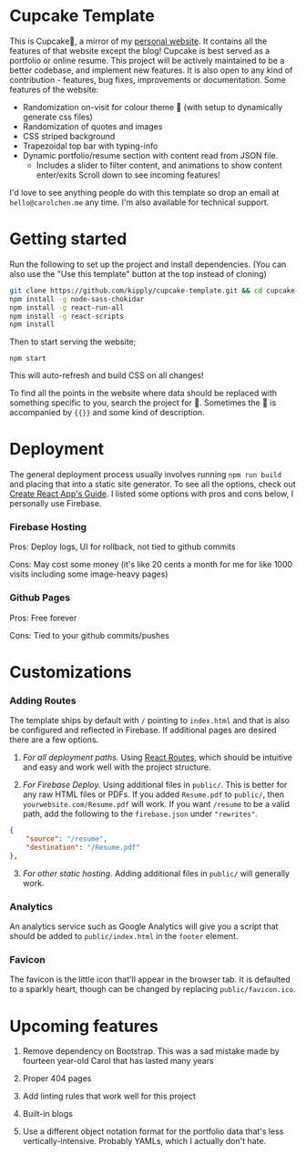 # Cupcake Template

This is Cupcake🧁, a mirror of my [personal website](https://carolchen.me/). It contains all the features of that website except the blog! Cupcake is best served as a portfolio or online resume. This project will be actively maintained to be a better codebase, and implement new features. It is also open to any kind of contribution - features, bug fixes, improvements or documentation. Some features of the website: 

 - Randomization on-visit for colour theme 🌈 (with setup to dynamically generate css files) 
 - Randomization of quotes and images
 - CSS striped background
 - Trapezoidal top bar with typing-info 
 - Dynamic portfolio/resume section with content read from JSON file. 
    - Includes a slider to filter content, and animations to show content enter/exits
Scroll down to see incoming features! 

I'd love to see anything people do with this template so drop an email at `hello@carolchen.me` any time. I'm also available for technical support.  

# Getting started 

Run the following to set up the project and install dependencies. (You can also use the "Use this template" button at the top instead of cloning)
```bash 
git clone https://github.com/kipply/cupcake-template.git && cd cupcake-template
npm install -g node-sass-chokidar 
npm install -g react-run-all 
npm install -g react-scripts 
npm install
``` 

Then to start serving the website;
```
npm start
``` 
This will auto-refresh and build CSS on all changes!

To find all the points in the website where data should be replaced with something specific to you, search the project for 🧁. Sometimes the 🧁 is accompanied by `{{}}` and some kind of description. 


# Deployment
The general deployment process usually involves running `npm run build` and 
placing that into a static site generator. To see all the options, check out [Create React App's Guide](https://create-react-app.dev/docs/deployment/#firebase). I listed some options with pros and cons below, I personally use Firebase. 

### Firebase Hosting
Pros: Deploy logs, UI for rollback, not tied to github commits

Cons: May cost some money (it's like 20 cents a month for me for like 1000 visits including some image-heavy pages)


### Github Pages
Pros: Free forever

Cons: Tied to your github commits/pushes


# Customizations

### Adding Routes
The template ships by default with `/` pointing to `index.html` and that is also be configured and reflected in Firebase. If additional pages are desired there are a few options. 

1. *For all deployment paths.* Using [React Routes](https://reacttraining.com/react-router/web/guides/quick-start), which should be intuitive and easy and work well with the project structure. 

2. *For Firebase Deploy.* Using additional files in `public/`. This is better for any raw HTML files or PDFs. If you added `Resume.pdf` to `public/`, then `yourwebsite.com/Resume.pdf` will work. If you want `/resume` to be a valid path, add the following to the `firebase.json` under `"rewrites"`. 
```json
{
    "source": "/resume",
    "destination": "/Resume.pdf"
},
``` 

3. *For other static hosting.* Adding additional files in `public/` will generally work. 


### Analytics
An analytics service such as Google Analytics will give you a script that should be added to `public/index.html` in the `footer` element. 

### Favicon
The favicon is the little icon that'll appear in the browser tab. It is defaulted to a sparkly heart, though can be changed by replacing `public/favicon.ico`. 


# Upcoming features

1. Remove dependency on Bootstrap. This was a sad mistake made by fourteen year-old Carol that has lasted many years

2. Proper 404 pages

3. Add linting rules that work well for this project

4. Built-in blogs

5. Use a different object notation format for the portfolio data that's less vertically-intensive. Probably YAMLs, which I actually don't hate. 

